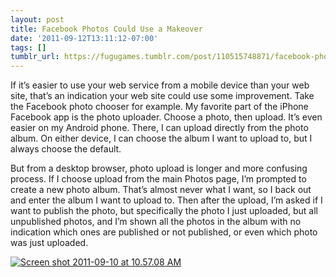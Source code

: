 ```yaml
---
layout: post
title: Facebook Photos Could Use a Makeover
date: '2011-09-12T13:11:12-07:00'
tags: []
tumblr_url: https://fugugames.tumblr.com/post/110515748871/facebook-photos-could-use-a-makeover
---
```

If it’s easier to use your web service from a mobile device than your web site, that’s an indication your web site could use some improvement. Take the Facebook photo chooser for example. My favorite part of the iPhone Facebook app is the photo uploader. Choose a photo, then upload. It’s even easier on my Android phone. There, I can upload directly from the photo album. On either device, I can choose the album I want to upload to, but I always choose the default.

But from a desktop browser, photo upload is longer and more confusing process. If I choose upload from the main Photos page, I’m prompted to create a new photo album. That’s almost never what I want, so I back out and enter the album I want to upload to. Then after the upload, I’m asked if I want to publish the photo, but specifically the photo I just uploaded, but all unpublished photos, and I’m shown all the photos in the album with no indication which ones are published or not published, or even which photo was just uploaded.

[![](http://itshardtofondlepenguins.com/wp-content/uploads/2011/09/Screen-shot-2011-09-10-at-10.57.08-AM.png "Screen shot 2011-09-10 at 10.57.08 AM")](http://itshardtofondlepenguins.com/wp-content/uploads/2011/09/Screen-shot-2011-09-10-at-10.57.08-AM.png)

